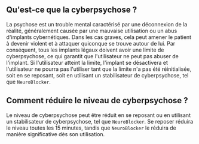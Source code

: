 ## Qu'est-ce que la cyberpsychose ?

La psychose est un trouble mental caractérisé par une déconnexion de la réalité, généralement causée par une mauvaise utilisation ou un abus d'implants cybernétiques. Dans les cas graves, cela peut amener le patient à devenir violent et à attaquer quiconque se trouve autour de lui. Par conséquent, tous les implants légaux doivent avoir une limite de cyberpsychose, ce qui garantit que l'utilisateur ne peut pas abuser de l'implant. Si l'utilisateur atteint la limite, l'implant se désactivera et l'utilisateur ne pourra pas l'utiliser tant que la limite n'a pas été réinitialisée, soit en se reposant, soit en utilisant un stabilisateur de cyberpsychose, tel que `NeuroBlocker`.

## Comment réduire le niveau de cyberpsychose ?

Le niveau de cyberpsychose peut être réduit en se reposant ou en utilisant un stabilisateur de cyberpsychose, tel que `NeuroBlocker`. Se reposer réduira le niveau toutes les 15 minutes, tandis que `NeuroBlocker` le réduira de manière significative dès son utilisation.
